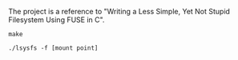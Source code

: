 The project is a reference to "Writing a Less Simple, Yet Not Stupid Filesystem Using FUSE in C".
```
make
```
```
./lsysfs -f [mount point]
```
